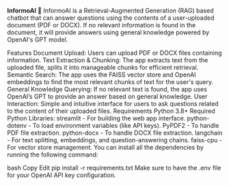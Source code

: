 **InformoAI** 💬
InformoAI is a Retrieval-Augmented Generation (RAG) based chatbot that can answer questions using the contents of a user-uploaded document (PDF or DOCX). If no relevant information is found in the document, it will provide answers using general knowledge powered by OpenAI's GPT model.

Features
Document Upload: Users can upload PDF or DOCX files containing information.
Text Extraction & Chunking: The app extracts text from the uploaded file, splits it into manageable chunks for efficient retrieval.
Semantic Search: The app uses the FAISS vector store and OpenAI embeddings to find the most relevant chunks of text for the user's query.
General Knowledge Querying: If no relevant text is found, the app uses OpenAI’s GPT to provide an answer based on general knowledge.
User Interaction: Simple and intuitive interface for users to ask questions related to the content of their uploaded files.
Requirements
Python 3.8+
Required Python Libraries:
streamlit - For building the web app interface.
python-dotenv - To load environment variables (like API keys).
PyPDF2 - To handle PDF file extraction.
python-docx - To handle DOCX file extraction.
langchain - For text splitting, embeddings, and question-answering chains.
faiss-cpu - For vector store management.
You can install all the dependencies by running the following command:

bash
Copy
Edit
pip install -r requirements.txt
Make sure to have the .env file for your OpenAI API key configuration.
